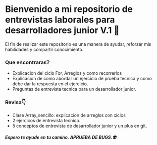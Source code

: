 # Bienvenido a mi repositorio de entrevistas laborales para desarrolladores junior V.1	👦
El fin de realizar este repositorio es una manera de ayudar, reforzar mis habilidades y compartir conocimiento.

### Que encontraras❔
- Explicacion del ciclo For, Arreglos y como recorrerlos
- Explicacion de como abordar un ejercicio de prueba tecnica y como debe dar la respuesta en el ejercicio.
- Preguntas de entrevista tecnica para un desarrollador junior.
### Revisa👇
- Clase Array_sencillo: explicacion de arreglos con ciclos
-  2 ejercicos de entrevista tecnica.
-  5 conceptos de entrevista de desarrollador junior y un plus en git.

##### Espero te ayude en tu camino. APRUEBA DE BUGS.👽
